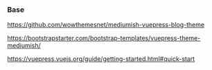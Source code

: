 

### Base

https://github.com/wowthemesnet/mediumish-vuepress-blog-theme

https://bootstrapstarter.com/bootstrap-templates/vuepress-theme-mediumish/

https://vuepress.vuejs.org/guide/getting-started.html#quick-start

